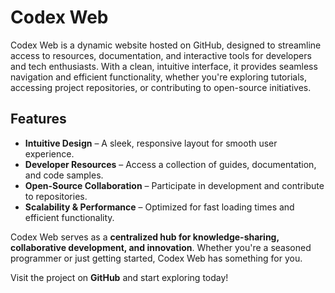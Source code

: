 # Codex Web

Codex Web is a dynamic website hosted on GitHub, designed to streamline access to resources, documentation, and interactive tools for developers and tech enthusiasts. With a clean, intuitive interface, it provides seamless navigation and efficient functionality, whether you're exploring tutorials, accessing project repositories, or contributing to open-source initiatives.

## Features
- **Intuitive Design** – A sleek, responsive layout for smooth user experience.
- **Developer Resources** – Access a collection of guides, documentation, and code samples.
- **Open-Source Collaboration** – Participate in development and contribute to repositories.
- **Scalability & Performance** – Optimized for fast loading times and efficient functionality.

Codex Web serves as a **centralized hub for knowledge-sharing, collaborative development, and innovation**. Whether you're a seasoned programmer or just getting started, Codex Web has something for you.

Visit the project on **GitHub** and start exploring today!
